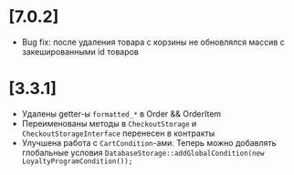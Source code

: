 # [7.0.2]
- Bug fix: после удаления товара с корзины не обновлялся массив с закешированными id товаров

# [3.3.1]
- Удалены getter-ы `formatted_*` в Order && OrderItem
- Переименованы методы в `CheckoutStorage` и `CheckoutStorageInterface` перенесен в контракты 
- Улучшена работа с `CartCondition`-ами. Теперь можно добавлять глобальные условия `DatabaseStorage::addGlobalCondition(new LoyaltyProgramCondition());`
